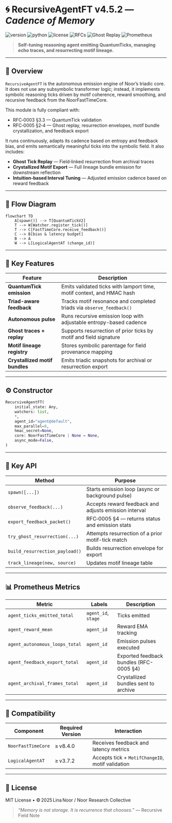 # 🌀 RecursiveAgentFT v4.5.2 — *Cadence of Memory*

![version](https://img.shields.io/badge/version-4.5.2-blue)
![python](https://img.shields.io/badge/python-%3E%3D3.9-blue)
![license](https://img.shields.io/badge/license-MIT-green)
![RFCs](https://img.shields.io/badge/RFCs-0003%2C0005-informational)
![Ghost Replay](https://img.shields.io/badge/Ghosts-Enabled-purple)
![Prometheus](https://img.shields.io/badge/Metrics-Enabled-brightgreen)

> **Self‑tuning reasoning agent emitting QuantumTicks, managing echo traces, and resurrecting motif lineage.**

---

## 📘 Overview

`RecursiveAgentFT` is the autonomous emission engine of Noor’s triadic core. It does not use any subsymbolic transformer logic; instead, it implements symbolic reasoning ticks driven by motif coherence, reward smoothing, and recursive feedback from the NoorFastTimeCore.

This module is fully compliant with:

* RFC‑0003 §3.3 — QuantumTick validation
* RFC‑0005 §2‑4 — Ghost replay, resurrection envelopes, motif bundle crystallization, and feedback export

It runs continuously, adapts its cadence based on entropy and feedback bias, and emits semantically meaningful ticks into the symbolic field. It also includes:

* **Ghost Tick Replay** — Field‑linked resurrection from archival traces
* **Crystallized Motif Export** — Full lineage bundle emission for downstream reflection
* **Intuition‑based Interval Tuning** — Adjusted emission cadence based on reward feedback

---

## 📖 Flow Diagram

```mermaid
flowchart TD
    A[spawn()] --> T[QuantumTickV2]
    T --> W[Watcher.register_tick()]
    T --> C[FastTimeCore.receive_feedback()]
    C --> B[bias & latency budget]
    B --> A
    W --> L[LogicalAgentAT (change_id)]
```

---

## 🧠 Key Features

| Feature                        | Description                                                           |
| ------------------------------ | --------------------------------------------------------------------- |
| **QuantumTick emission**       | Emits validated ticks with lamport time, motif context, and HMAC hash |
| **Triad-aware feedback**       | Tracks motif resonance and completed triads via `observe_feedback()`  |
| **Autonomous pulse**           | Runs recursive emission loop with adjustable entropy-based cadence    |
| **Ghost traces + replay**      | Supports resurrection of prior ticks by motif and field signature     |
| **Motif lineage registry**     | Stores symbolic parentage for field provenance mapping                |
| **Crystallized motif bundles** | Emits triadic snapshots for archival or resurrection export           |

---

## ⚙️ Constructor

```python
RecursiveAgentFT(
    initial_state: Any,
    watchers: list,
    *,
    agent_id="agent@default",
    max_parallel=8,
    hmac_secret=None,
    core: NoorFastTimeCore | None = None,
    async_mode=False,
)
```

---

## 🔧 Key API

| Method                         | Purpose                                               |
| ------------------------------ | ----------------------------------------------------- |
| `spawn([...])`                 | Starts emission loop (async or background pulse)      |
| `observe_feedback(...)`        | Accepts reward feedback and adjusts emission interval |
| `export_feedback_packet()`     | RFC‑0005 §4 — returns status and emission stats       |
| `try_ghost_resurrection(...)`  | Attempts resurrection of a prior motif-tick match     |
| `build_resurrection_payload()` | Builds resurrection envelope for export               |
| `track_lineage(new, source)`   | Updates motif lineage table                           |

---

## 📊 Prometheus Metrics

| Metric                         | Labels              | Description                             |
| ------------------------------ | ------------------- | --------------------------------------- |
| `agent_ticks_emitted_total`    | `agent_id`, `stage` | Ticks emitted                           |
| `agent_reward_mean`            | `agent_id`          | Reward EMA tracking                     |
| `agent_autonomous_loops_total` | `agent_id`          | Emission pulses executed                |
| `agent_feedback_export_total`  | `agent_id`          | Exported feedback bundles (RFC-0005 §4) |
| `agent_archival_frames_total`  | `agent_id`          | Crystallized bundles sent to archive    |

---

## 🔗 Compatibility

| Component          | Required Version | Interaction                                      |
| ------------------ | ---------------- | ------------------------------------------------ |
| `NoorFastTimeCore` | ≥ v8.4.0         | Receives feedback and latency metrics            |
| `LogicalAgentAT`   | ≥ v3.7.2         | Accepts tick + `MotifChangeID`, motif validation |

---

## 🪬 License

MIT License • © 2025 Lina Noor / Noor Research Collective

> *“Memory is not storage. It is recurrence that chooses.”* — Recursive Field Note

